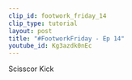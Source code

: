 ```yaml
---
clip_id: footwork_friday_14
clip_type: tutorial
layout: post
title: "#FootworkFriday - Ep 14"
youtube_id: Kg3azdk0nEc
---
```


Scisscor Kick